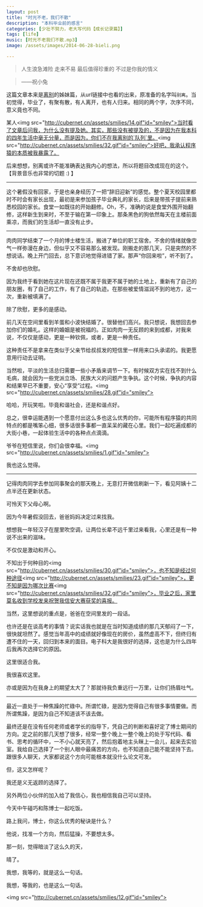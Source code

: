 ```yaml
---
layout: post
title: "时光不老，我们不散"
description: "本科毕业前的感言"
categories: [少壮不努力，老大写代码【成长记录篇】]
tags: [life]
music: [时光不老我们不散.mp3]
image: /assets/images/2014-06-28-bieli.png

---
```


>人生浪急滩险
>走来不易
>最后值得珍重的
>不过是你我的情义

>——祝小兔

这篇文章本来是[离别](http://cubernet.github.io/libie)的姊妹篇，从url链接中也看的出来，原准备的名字叫`别离`。当初觉得，毕业了，有聚有散，有人离开，也有人归来。相同的两个字，次序不同，意义竟也不同。<!-- more -->

某人<img src="http://cubernet.cn/assets/smilies/14.gif"id="smiley">当时看了文章后问我，为什么没有提及她。其实，那些没有被提及的，不是因为在我本科的四年生活中毫无分量，而是因为，你们不在我离别的`队列`里。<img src="http://cubernet.cn/assets/smilies/32.gif"id="smiley">好吧，我承认程序猿的本质被我暴露了。

后来想想，别离或许不能准确表达我内心的想法，所以将题目改成现在的这个。【背景音乐也非常的切题 :) 】

---

这个暑假没有回家，于是也亲身经历了一把“辞旧迎新”的感觉。整个夏天校园里都时不时会有家长出现，最初是来参加孩子毕业典礼的家长，后来是带孩子提前来熟悉校园的家长。食堂一如既往的开始翻修。Oh，不，准确的说是食堂外围开始翻修，这样新生到来时，不至于输在第一印象上。那条黑色的狗依然每天在主楼前面乘凉，而我们的生活却一直没有止步。

---

肉肉同学结束了一个月的博士楼生活，搬进了单位的职工宿舍。不舍的情绪就像空气一样弥漫在身边，但似乎又不容易那么被发现。刚搬走的那几天，只是突然的不想说话。晚上开门回去，总下意识地觉得进错了家。那声“你回来啦”，听不到了。

不舍却也欣慰。

因为我终于看到她在这片现在还既不属于我更不属于她的土地上，重新有了自己的朋友圈，有了自己的工作，有了自己的轨迹。在那些被爱情滋润不到的地方，这一次，重新被填满了。

除了欣慰，更多的是感动。

前几天在空间里看到羊蛋和小波快结婚了。很替他们高兴。我只想说，我想回去参加你们的婚礼。这样的婚姻是被祝福的。正如肉肉一无反顾的来到成都，对我来说，不仅仅是感动，更是一种钦佩，或者，更是一种责任。

这种责任不是拿来在类似于父亲节给叔叔发的短信里一样用来口头承诺的。我更愿意用行动去证明。

当然啦，平淡的生活总归需要一些小矛盾来调节一下。有时候双方实在找不到什么毛病，就会因为一些党派立场、民族大义的问题产生争执。这个时候，争执的内容和结果早已不重要，安心“享受”过程。<img src="http://cubernet.cn/assets/smilies/28.gif"id="smiley">

哈哈，开玩笑啦。毕竟和谐社会，还是和谐点好。

总之，很幸运能遇到一个愿意付出这么多也这么优秀的你，可能所有程序猿的共同特点的都是嘴笨心细，很多话很多事都一直呆呆的藏在心里。我们一起吃遍成都的大街小巷，一起体验生活中的各种点点滴滴。

爷爷在短信里说，你们会很幸福。<img src="http://cubernet.cn/assets/smilies/1.gif"id="smiley">

我也这么觉得。

---

记得肉肉同学去参加同事聚会的那天晚上，无意打开微信刷新一下，看见阿姨十二点半还在更新状态。

可怜天下父母心啊。

因为今年暑假没回去，爸爸妈妈决定过来找我。

想想我一年轻汉子在屋里吹空调，让两位长辈不远千里过来看我，心里还是有一种说不出来的滋味。

不仅仅是激动和开心。

不知出于何种目的<img src="http://cubernet.cn/assets/smilies/30.gif"id="smiley">，也不知是经过何种途径<img src="http://cubernet.cn/assets/smilies/23.gif"id="smiley">，更不知是因为哪次比赛<img src="http://cubernet.cn/assets/smilies/32.gif"id="smiley">，毕业之后，家里莫名收到学校发来祝贺我信安大赛获奖的喜报。

当然，这里想说的重点是，爸爸在空间里发的一段话。

也许还是在谈高考的事情？说实话我也就是在当时知道成绩的那几天郁闷了一下，很快就坦然了。感觉当年高中的成绩就好像现在的房价，虽然虚高不下，但终归有遭不住的一天，回归到本来的面目。电子科大是我很好的选择，这也是为什么四年后我再次选择它的原因。

这里很适合我。

我很喜欢这里。

亦或是因为在我身上的期望太大了？那就待我负重远行一万里，让你们扬眉吐气。

---

最近一直处于一种焦躁的忙碌中。所谓忙碌，是因为觉得自己有很多事情要做。而所谓焦躁，是因为自己不知道该不该去做。

最终还是在没有任何老师或者学长的指导下，凭自己的判断和喜好定了博士期间的方向。定之前的那几天想了很多，经常一整个晚上一整个晚上的处于写代码、看书、思考的循环中，一不小心就天亮了，然后抱着地主头眯上一会儿，起来去实验室。我给自己选择了一个别人眼中最痛苦的方向，也不知道自己能不能坚持下去。跟很多人聊天，大家都说这个方向可能根本就没什么论文可发。

但，这又怎样呢？

我还是义无返顾的选择了。

另外两位小伙伴的加入给了我信心，我也相信我自己可以坚持。

今天中午碰巧和陈博士一起吃饭。

路上我问，博士，你这么优秀的秘诀是什么？

他说，找准一个方向，然后猛操，不要想太多。

那一刻，觉得暗淡了这么久的天，

晴了。

我想，我等的，就是这么一句话。

我想，等我的，也是这么一句话。

<img src="http://cubernet.cn/assets/smilies/12.gif"id="smiley">









